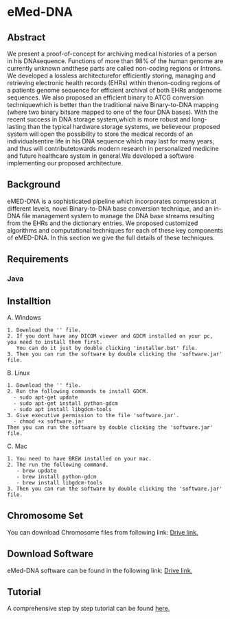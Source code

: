 # eMed-DNA

## Abstract 
We present a proof-of-concept for archiving medical histories of a person in his DNAsequence.  Functions of more than 98% of the human genome are currently unknown andthese parts are called non-coding regions or Introns.  We developed a lossless architecturefor efficiently storing, managing and retrieving electronic health records (EHRs) within thenon-coding regions of a patients genome sequence for efficient archival of both EHRs andgenome sequences.  We also proposed an efficient binary to ATCG conversion techniquewhich is better than the traditional naive Binary-to-DNA mapping (where two binary bitsare mapped to one of the four DNA bases). With the recent success in DNA storage system,which is more robust and long-lasting than the typical hardware storage systems, we believeour proposed system will open the possibility to store the medical records of an individualsentire life in his DNA sequence which may last for many years, and thus will contributetowards modern research in personalized medicine and future healthcare system in general.We developed a software implementing our proposed architecture.



## Background 
eMED-DNA is a sophisticated pipeline which incorporates compression at different levels,  novel Binary-to-DNA base conversion technique, and an in-DNA file management system to manage the DNA base streams resulting from the EHRs and the dictionary entries. We proposed customized algorithms and computational techniques for each of these key components of eMED-DNA.  In this section we give the full details of these techniques.




## Requirements

### Java 


## Installtion 

A. Windows 

    1. Download the '' file.
    2. If you dont have any DICOM viewer and GDCM installed on your pc, you need to install them first.
       You can do it just by double clicking 'installer.bat' file. 
    3. Then you can run the software by double clicking the 'software.jar' file.
    
 B. Linux
 
    1. Download the '' file.
    2. Run the following commands to install GDCM. 
      - sudo apt-get update
      - sudo apt-get install python-gdcm
      - sudo apt install libgdcm-tools
    3. Give executive permission to the file 'software.jar'.
      - chmod +x software.jar
    Then you can run the software by double clicking the 'software.jar' file.
    
C. Mac

    1. You need to have BREW installed on your mac. 
    2. The run the following command. 
       - brew update
       - brew install python-gdcm
       - brew install libgdcm-tools
    3. Then you can run the software by double clicking the 'software.jar' file.


## Chromosome Set
You can download Chromosome files from following link: [Drive link.](https://drive.google.com/open?id=1wSoMo0tgrqCKAH21L2vvTv72PTE9SmyV)

## Download Software 
eMed-DNA software can be found in the following link: [Drive link.](https://drive.google.com/drive/folders/1gT55X1rMFGIWAySb2ZIzzRwsAujVF14O?usp=sharing)

## Tutorial 
A comprehensive step by step tutorial can be found [here.](https://jakariamd.github.io/eMed-DNA/)
